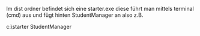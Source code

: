 Im dist ordner befindet sich eine starter.exe diese führt man mittels terminal (cmd) aus und fügt hinten StudentManager an also
z.B.


c:\starter StudentManager
